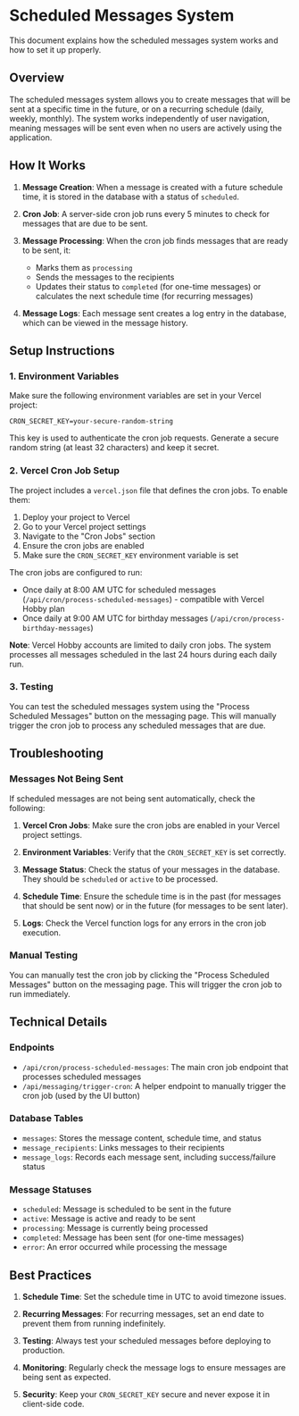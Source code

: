 # Scheduled Messages System

This document explains how the scheduled messages system works and how to set it up properly.

## Overview

The scheduled messages system allows you to create messages that will be sent at a specific time in the future, or on a recurring schedule (daily, weekly, monthly). The system works independently of user navigation, meaning messages will be sent even when no users are actively using the application.

## How It Works

1. **Message Creation**: When a message is created with a future schedule time, it is stored in the database with a status of `scheduled`.

2. **Cron Job**: A server-side cron job runs every 5 minutes to check for messages that are due to be sent.

3. **Message Processing**: When the cron job finds messages that are ready to be sent, it:
   - Marks them as `processing`
   - Sends the messages to the recipients
   - Updates their status to `completed` (for one-time messages) or calculates the next schedule time (for recurring messages)

4. **Message Logs**: Each message sent creates a log entry in the database, which can be viewed in the message history.

## Setup Instructions

### 1. Environment Variables

Make sure the following environment variables are set in your Vercel project:

```
CRON_SECRET_KEY=your-secure-random-string
```

This key is used to authenticate the cron job requests. Generate a secure random string (at least 32 characters) and keep it secret.

### 2. Vercel Cron Job Setup

The project includes a `vercel.json` file that defines the cron jobs. To enable them:

1. Deploy your project to Vercel
2. Go to your Vercel project settings
3. Navigate to the "Cron Jobs" section
4. Ensure the cron jobs are enabled
5. Make sure the `CRON_SECRET_KEY` environment variable is set

The cron jobs are configured to run:
- Once daily at 8:00 AM UTC for scheduled messages (`/api/cron/process-scheduled-messages`) - compatible with Vercel Hobby plan
- Once daily at 9:00 AM UTC for birthday messages (`/api/cron/process-birthday-messages`)

**Note**: Vercel Hobby accounts are limited to daily cron jobs. The system processes all messages scheduled in the last 24 hours during each daily run.

### 3. Testing

You can test the scheduled messages system using the "Process Scheduled Messages" button on the messaging page. This will manually trigger the cron job to process any scheduled messages that are due.

## Troubleshooting

### Messages Not Being Sent

If scheduled messages are not being sent automatically, check the following:

1. **Vercel Cron Jobs**: Make sure the cron jobs are enabled in your Vercel project settings.

2. **Environment Variables**: Verify that the `CRON_SECRET_KEY` is set correctly.

3. **Message Status**: Check the status of your messages in the database. They should be `scheduled` or `active` to be processed.

4. **Schedule Time**: Ensure the schedule time is in the past (for messages that should be sent now) or in the future (for messages to be sent later).

5. **Logs**: Check the Vercel function logs for any errors in the cron job execution.

### Manual Testing

You can manually test the cron job by clicking the "Process Scheduled Messages" button on the messaging page. This will trigger the cron job to run immediately.

## Technical Details

### Endpoints

- `/api/cron/process-scheduled-messages`: The main cron job endpoint that processes scheduled messages
- `/api/messaging/trigger-cron`: A helper endpoint to manually trigger the cron job (used by the UI button)

### Database Tables

- `messages`: Stores the message content, schedule time, and status
- `message_recipients`: Links messages to their recipients
- `message_logs`: Records each message sent, including success/failure status

### Message Statuses

- `scheduled`: Message is scheduled to be sent in the future
- `active`: Message is active and ready to be sent
- `processing`: Message is currently being processed
- `completed`: Message has been sent (for one-time messages)
- `error`: An error occurred while processing the message

## Best Practices

1. **Schedule Time**: Set the schedule time in UTC to avoid timezone issues.

2. **Recurring Messages**: For recurring messages, set an end date to prevent them from running indefinitely.

3. **Testing**: Always test your scheduled messages before deploying to production.

4. **Monitoring**: Regularly check the message logs to ensure messages are being sent as expected.

5. **Security**: Keep your `CRON_SECRET_KEY` secure and never expose it in client-side code.
